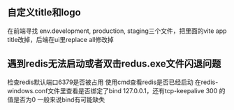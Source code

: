 ## 自定义title和logo
在前端寻找 env.development, production, staging三个文件，把里面的vite app title改掉，后端在ui里replace all修改掉
## 遇到redis无法启动或者双击redus.exe文件闪退问题 ##
检查redis默认端口6379是否被占用
使用cmd查看redis是否已经启动
在redis-windows.conf文件里查看是否绑定了bind 127.0.0.1，还有tcp-keepalive 300 的值是否为0
一般来说bind有可能缺失
